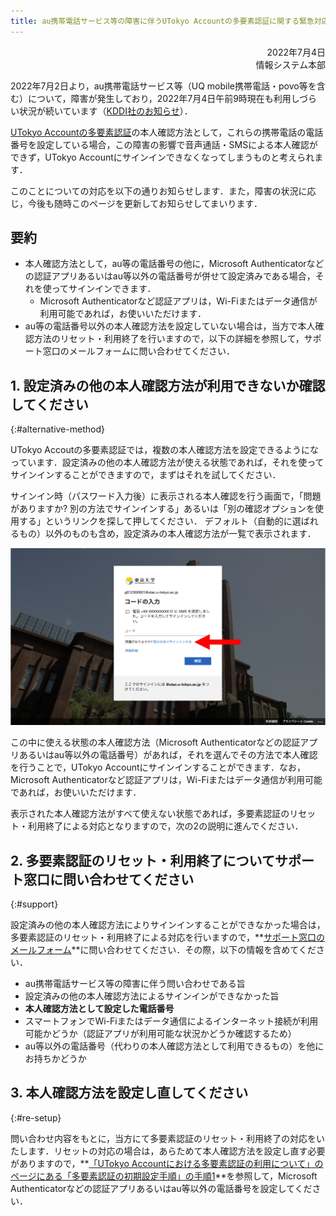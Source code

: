 ```yaml
---
title: au携帯電話サービス等の障害に伴うUTokyo Accountの多要素認証に関する緊急対応
---
```


<div style="text-align: right;">2022年7月4日</div>
<div style="text-align: right;">情報システム本部</div>

2022年7月2日より，au携帯電話サービス等（UQ mobile携帯電話・povo等を含む）について，障害が発生しており，2022年7月4日午前9時現在も利用しづらい状況が続いています（[KDDI社のお知らせ](https://news.kddi.com/important/news/index.html)）．

[UTokyo Accountの多要素認証](/utokyo_account/mfa/)の本人確認方法として，これらの携帯電話の電話番号を設定している場合，この障害の影響で音声通話・SMSによる本人確認ができず，UTokyo Accountにサインインできなくなってしまうものと考えられます．

このことについての対応を以下の通りお知らせします．また，障害の状況に応じ，今後も随時このページを更新してお知らせしてまいります．

## 要約

- 本人確認方法として，au等の電話番号の他に，Microsoft Authenticatorなどの認証アプリあるいはau等以外の電話番号が併せて設定済みである場合，それを使ってサインインできます．
    - Microsoft Authenticatorなど認証アプリは，Wi-Fiまたはデータ通信が利用可能であれば，お使いいただけます．
- au等の電話番号以外の本人確認方法を設定していない場合は，当方で本人確認方法のリセット・利用終了を行いますので，以下の詳細を参照して，サポート窓口のメールフォームに問い合わせてください．

## 1. 設定済みの他の本人確認方法が利用できないか確認してください
{:#alternative-method}

UTokyo Accoutの多要素認証では，複数の本人確認方法を設定できるようになっています．設定済みの他の本人確認方法が使える状態であれば，それを使ってサインインすることができますので，まずはそれを試してください．

サインイン時（パスワード入力後）に表示される本人確認を行う画面で，「問題がありますか? 別の方法でサインインする」あるいは「別の確認オプションを使用する」というリンクを探して押してください． デフォルト（自動的に選ばれるもの）以外のものも含め，設定済みの本人確認方法が一覧で表示されます．

![](/utokyo_account/mfa/signin_with_another_method.png)

この中に使える状態の本人確認方法（Microsoft Authenticatorなどの認証アプリあるいはau等以外の電話番号）があれば，それを選んでその方法で本人確認を行うことで，UTokyo Accountにサインインすることができます．なお，Microsoft Authenticatorなど認証アプリは，Wi-Fiまたはデータ通信が利用可能であれば，お使いいただけます．

表示された本人確認方法がすべて使えない状態であれば，多要素認証のリセット・利用終了による対応となりますので，次の2の説明に進んでください．

## 2. 多要素認証のリセット・利用終了についてサポート窓口に問い合わせてください
{:#support}

設定済みの他の本人確認方法によりサインインすることができなかった場合は，多要素認証のリセット・利用終了による対応を行いますので，**[サポート窓口のメールフォーム](https://forms.gle/AQevtbkCgRvn6wc39)**に問い合わせてください．その際，以下の情報を含めてください．

- au携帯電話サービス等の障害に伴う問い合わせである旨
- 設定済みの他の本人確認方法によるサインインができなかった旨
- **本人確認方法として設定した電話番号**
- スマートフォンでWi-Fiまたはデータ通信によるインターネット接続が利用可能かどうか（認証アプリが利用可能な状況かどうか確認するため）
- au等以外の電話番号（代わりの本人確認方法として利用できるもの）を他にお持ちかどうか

## 3. 本人確認方法を設定し直してください
{:#re-setup}

問い合わせ内容をもとに，当方にて多要素認証のリセット・利用終了の対応をいたします．リセットの対応の場合は，あらためて本人確認方法を設定し直す必要がありますので，**[「UTokyo Accountにおける多要素認証の利用について」のページにある「多要素認証の初期設定手順」の手順1](/utokyo_account/mfa/#initial-first)**を参照して，Microsoft Authenticatorなどの認証アプリあるいはau等以外の電話番号を設定してください．
